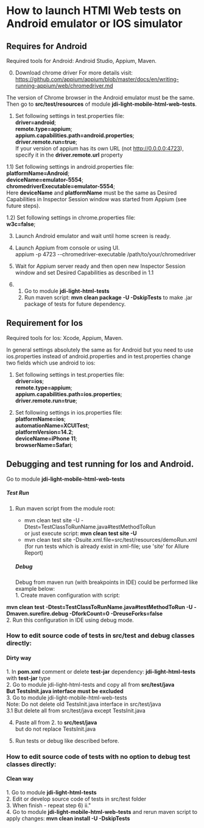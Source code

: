 <h1> How to launch HTMl Web tests on Android emulator or IOS simulator</h1>  

<h2> Requires for Android</h2>
Required tools for Android: Android Studio, Appium, Maven.

0) Download chrome driver For more details
   visit: https://github.com/appium/appium/blob/master/docs/en/writing-running-appium/web/chromedriver.md

The version of Chrome browser in the Android emulator must be the same. Then go to <b>src/test/resources</b> of
module <b>jdi-light-mobile-html-web-tests</b>.

1) Set following settings in test.properties file: <br>
   <b>driver=android</b>; <br>
   <b>remote.type=appium</b>; <br>
   <b>appium.capabilities.path=android.properties</b>; <br>
   <b>driver.remote.run=true</b>; <br>
   If your version of appium has its own URL (not http://0.0.0.0:4723), specify it in the <b>driver.remote.url</b>
   property

1.1) Set following settings in android.properties file:<br>
<b>platformName=Android</b>; <br>
<b>deviceName=emulator-5554</b>; <br>
<b>chromedriverExecutable=emulator-5554</b>; <br>
Here <b>deviceName</b> and <b>platformName</b> must be the same as Desired Capabilities in Inspector Session window was
started from Appium (see future steps).

1.2) Set following settings in chrome.properties file: <br>
<b>w3c=false</b>;

3) Launch Android emulator and wait until home screen is ready.
4) Launch Appium from console or using UI.<br>
   appium -p 4723 --chromedriver-executable /path/to/your/chromedriver
5) Wait for Appium server ready and then open new Inspector Session window and set Desired Capabilities as described in
   1.1
   <br>

6)
    1. Go to module <b>jdi-light-html-tests</b>
    2. Run maven script: <b>mvn clean package -U -DskipTests</b> to make .jar package of tests for future dependency.

<h2> Requirement for Ios</h2>
Required tools for Ios: Xcode, Appium, Maven.

In general settings absolutely the same as for Android but you need to use ios.properties instead of android.properties 
and in test.properties change two fields which use android to ios:

1) Set following settings in test.properties file: <br>
   <b>driver=ios</b>; <br>
   <b>remote.type=appium</b>; <br>
   <b>appium.capabilities.path=ios.properties</b>; <br>
   <b>driver.remote.run=true</b>; <br>

2) Set following settings in ios.properties file:<br>
    <b>platformName=ios</b>; <br>
    <b>automationName=XCUITest</b>;<br>
    <b>platformVersion=14.2</b>;<br>
    <b>deviceName=iPhone 11</b>; <br>
    <b>browserName=Safari</b>; <br>
    
    
<h2> Debugging and test running for Ios and Android. </h2>
    Go to module <b>jdi-light-mobile-html-web-tests</b>

<h5>Test Run</h5>

1. Run maven script from the module root:<br>
   - mvn clean test site -U -Dtest=TestClassToRunName.java#testMethodToRun</b> <br>
   or just execute script: <b>mvn clean test site -U</b><br>
   - mvn clean test site -Dsuite.xml.file=src/test/resources/demoRun.xml
    <br>(for run tests which is already exist in xml-file; use 'site' for Allure Report) 
     
   <h5> Debug </h5>
    Debug from maven run (with breakpoints in IDE) could be performed like example below:<br>
   1. Create maven configuration with script: <b><br>
mvn clean test -Dtest=TestClassToRunName.java#testMethodToRun -U -Dmaven.surefire.debug -DforkCount=0 -DreuseForks=false</b><br>
   2. Run this configuration in IDE using debug mode.

   <h3> How to edit source code of tests in src/test and debug classes directly:</h3>
<h4>Dirty way</h4>
1. In <b>pom.xml</b> comment or delete <b>test-jar</b> dependency: <b>jdi-light-html-tests</b> with  <b>test-jar</b> type<br> 
2. Go to module jdi-light-html-tests and copy all from <b>src/test/java</b><br>
<b>But TestsInit.java interface must be excluded</b><br>
3. Go to module jdi-light-mobile-html-web-tests <br>
Note: Do not delete old TestsInit.java interface in src/test/java<br>
3.1 But delete all from src/test/java except TestsInit.java<br>

4. Paste all from 2. to <b>src/test/java</b><br> but do not replace TestsInit.java<br>

5. Run tests or debug like described before.

<h3> How to edit source code of tests with no option to debug test classes directly:</h3>
<h4>Clean way</h4>
 1. Go to module <b>jdi-light-html-tests</b><br>
 2. Edit or develop source code of tests in src/test folder<br>
3. When finish - repeat step 6) ii." <br>
4. Go to module <b>jdi-light-mobile-html-web-tests</b> and rerun maven script to apply changes: <b>mvn clean install -U -DskipTests</b></b>